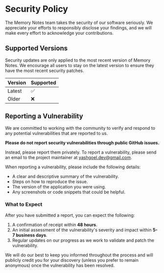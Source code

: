 # Security Policy

The Memory Notes team takes the security of our software seriously. We appreciate your efforts to responsibly disclose your findings, and we will make every effort to acknowledge your contributions.

## Supported Versions

Security updates are only applied to the most recent version of Memory Notes. We encourage all users to stay on the latest version to ensure they have the most recent security patches.

| Version | Supported          |
| ------- | ------------------ |
| Latest  | :white_check_mark: |
| Older   | :x:                |

## Reporting a Vulnerability

We are committed to working with the community to verify and respond to any potential vulnerabilities that are reported to us.

**Please do not report security vulnerabilities through public GitHub issues.**

Instead, please report them privately. To report a vulnerability, please send an email to the project maintainer at yashgoel.dev@gmail.com.

When reporting a vulnerability, please include the following details:

- A clear and descriptive summary of the vulnerability.
- Steps on how to reproduce the issue.
- The version of the application you were using.
- Any screenshots or code snippets that could be helpful.

### What to Expect

After you have submitted a report, you can expect the following:

1.  A confirmation of receipt within **48 hours**.
2.  An initial assessment of the vulnerability's severity and impact within **5-7 business days**.
3.  Regular updates on our progress as we work to validate and patch the vulnerability.

We will do our best to keep you informed throughout the process and will publicly credit you for your discovery (unless you prefer to remain anonymous) once the vulnerability has been resolved.
